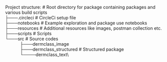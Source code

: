 Project structure:              # Root directory for package containing packages and various build scripts\
├───.circleci                   # CircleCi setup file   \
├───notebooks                   # Example exploration and package use notebooks\
├───resources                   # Additional resources like images, postman collection etc.\
├───scripts                     # Scripts\
└───src                         # Source codes\
&nbsp;&nbsp;&nbsp;&nbsp;&nbsp;&nbsp;&nbsp;&nbsp;&nbsp;&nbsp;&nbsp;&nbsp;├───dermclass_image\
&nbsp;&nbsp;&nbsp;&nbsp;&nbsp;&nbsp;&nbsp;&nbsp;&nbsp;&nbsp;&nbsp;&nbsp;├───dermclass_structured    # Structured package\
&nbsp;&nbsp;&nbsp;&nbsp;&nbsp;&nbsp;&nbsp;&nbsp;&nbsp;&nbsp;&nbsp;&nbsp;└────dermclass_text\
